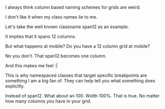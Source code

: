 I always think column based naming schemes for grids are weird.

I don't like it when my class names lie to me.

Let's take the well known classname span12 as an example.

It implies that it spans 12 columns.

But what happens at mobile? Do you have a 12 column grid at mobile?

No you don't. That span12 becomes one column.

And this makes me feel :|

This is why namespaced classes that target specific breakpoints are something I am a big fan of.
They can help tell you what something does explicitly.

Instead of span12. What about wi-100. Width 100%. That is true. No matter how many columns you have in your grid.

